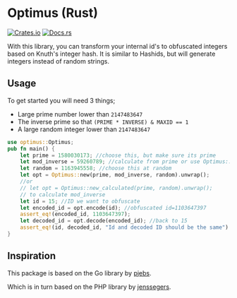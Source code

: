 
# Optimus (Rust)

[![Crates.io](https://img.shields.io/crates/v/optimus)](https://crates.io/crates/optimus)
[![Docs.rs](https://docs.rs/optimus/badge.svg)](https://docs.rs/optimus)

With this library, you can transform your internal id's to obfuscated integers based on Knuth's integer hash. It is similar to Hashids, but will generate integers instead of random strings.

## Usage

To get started you will need 3 things;

- Large prime number lower than `2147483647`
- The inverse prime so that `(PRIME * INVERSE) & MAXID == 1`
- A large random integer lower than `2147483647`

```rust
use optimus::Optimus;
pub fn main() {
    let prime = 1580030173; //choose this, but make sure its prime
    let mod_inverse = 59260789; //calculate from prime or use Optimus::new_calculated
    let random = 1163945558; //choose this at random
    let opt = Optimus::new(prime, mod_inverse, random).unwrap();
    //or
    // let opt = Optimus::new_calculated(prime, random).unwrap();
    // to calculate mod_inverse
    let id = 15; //ID we want to obfuscate
    let encoded_id = opt.encode(id); //obfuscated id=1103647397
    assert_eq!(encoded_id, 1103647397);
    let decoded_id = opt.decode(encoded_id); //back to 15
    assert_eq!(id, decoded_id, "Id and decoded ID should be the same")
}
```

## Inspiration

This package is based on the Go library by [pjebs](https://github.com/pjebs/optimus-go).

Which is in turn based on the PHP library by [jenssegers](https://github.com/jenssegers/optimus).
